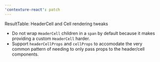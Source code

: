 ```yaml
---
'contexture-react': patch
---
```


ResultTable: HeaderCell and Cell rendering tweaks

- Do not wrap `HeaderCell` children in a `span` by default because it makes providing a custom `HeaderCell` harder.
- Support `headerCellProps` and `cellProps` to accomodate the very common pattern of needing to only pass props to the header/cell components.
